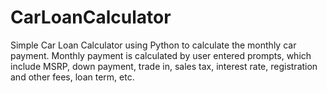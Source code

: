 # CarLoanCalculator
Simple Car Loan Calculator using Python to calculate the monthly car payment.
Monthly payment is calculated by user entered prompts, which include MSRP, down payment, trade in, sales tax, interest rate, registration and other fees, loan term, etc.
